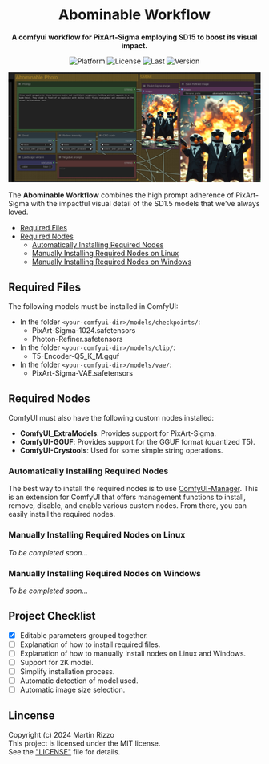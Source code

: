 <div align="center">

# Abominable Workflow
**A comfyui workflow for PixArt-Sigma employing SD15 to boost its visual impact.**

<p>
<img alt="Platform" src="https://img.shields.io/badge/platform-ComfyUI-33F">
<img alt="License"  src="https://img.shields.io/github/license/martin-rizzo/AbominableWorkflow?color=11D">
<img alt="Last"     src="https://img.shields.io/github/last-commit/martin-rizzo/AbominableWorkflow">
<img alt="Version"  src="https://img.shields.io/github/v/tag/martin-rizzo/AbominableWorkflow?label=version">
</p>

![Abominable Screenshot](examples/abominable_screenshot.jpg)

</div>

The **Abominable Workflow** combines the high prompt adherence of PixArt-Sigma
with the impactful visual detail of the SD1.5 models that we've always loved.

 * [Required Files](#required-files)
 * [Required Nodes](#required-nodes)
   * [Automatically Installing Required Nodes](#automatically-installing-required-nodes)
   * [Manually Installing Required Nodes on Linux](#manually-installing-required-nodes-on-linux)
   * [Manually Installing Required Nodes on Windows](#manually-installing-required-nodes-on-windows)

## Required Files

The following models must be installed in ComfyUI:

 * In the folder `<your-comfyui-dir>/models/checkpoints/`:
   * PixArt-Sigma-1024.safetensors
   * Photon-Refiner.safetensors
 * In the folder `<your-comfyui-dir>/models/clip/`:
   * T5-Encoder-Q5_K_M.gguf
 * In the folder `<your-comfyui-dir>/models/vae/`:
   * PixArt-Sigma-VAE.safetensors

## Required Nodes

ComfyUI must also have the following custom nodes installed:
 * **ComfyUI_ExtraModels**: Provides support for PixArt-Sigma.
 * **ComfyUI-GGUF**: Provides support for the GGUF format (quantized T5).
 * **ComfyUI-Crystools**: Used for some simple string operations.

### Automatically Installing Required Nodes

The best way to install the required nodes is to use [ComfyUI-Manager](https://github.com/ltdrdata/ComfyUI-Manager).
This is an extension for ComfyUI that offers management functions to install,
remove, disable, and enable various custom nodes. From there, you can easily
install the required nodes.

### Manually Installing Required Nodes on Linux

*To be completed soon...*

### Manually Installing Required Nodes on Windows

*To be completed soon...*

## Project Checklist

- [x] Editable parameters grouped together.
- [ ] Explanation of how to install required files.
- [ ] Explanation of how to manually install nodes on Linux and Windows.
- [ ] Support for 2K model.
- [ ] Simplify installation process.
- [ ] Automatic detection of model used.
- [ ] Automatic image size selection.

## Lincense

Copyright (c) 2024 Martin Rizzo  
This project is licensed under the MIT license.  
See the ["LICENSE"](LICENSE) file for details.

